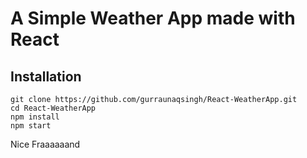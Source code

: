 # A Simple Weather App made with React

Installation
-----------

```
git clone https://github.com/gurraunaqsingh/React-WeatherApp.git
cd React-WeatherApp
npm install
npm start
```

Nice Fraaaaaand
